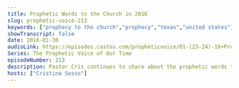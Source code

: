 ```yaml
---
title: Prophetic Words to the Church in 2016
slug: prophetic-voice-213
keywords: ["prophecy to the church","prophecy","texas","united states"]
showTranscript: false
date: 2016-01-30
audioLink: https://episodes.castos.com/propheticvoice/01-(23-24)-16+Prophetic+Voice+of+Our+Time+[Mixdown]+-+for+web.mp3
Series: The Prophetic Voice of Our Time
episodeNumber: 213
description: Pastor Cris continues to share about the prophetic words that were released about the Church in 2016. God is doing great things!
hosts: ["Cristina Sosso"]
---
```

